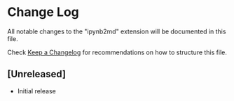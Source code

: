 # Change Log

All notable changes to the "ipynb2md" extension will be documented in this file.

Check [Keep a Changelog](http://keepachangelog.com/) for recommendations on how to structure this file.

## [Unreleased]

- Initial release